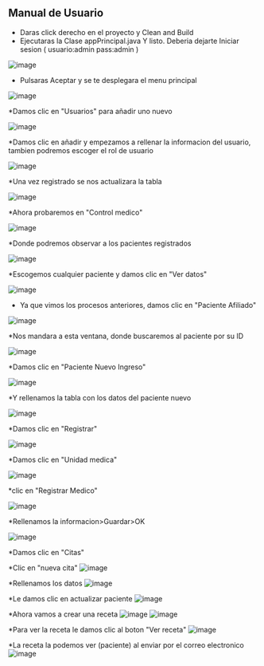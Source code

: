 ## Manual de Usuario

* Daras click derecho en el proyecto y Clean and Build
* Ejecutaras la Clase appPrincipal.java Y listo. Deberia dejarte Iniciar sesion ( usuario:admin pass:admin )

![image](https://github.com/Betinsky/Proyecto-Final/assets/168485195/d49cc9ce-816d-48a0-b5c7-725946ccf453)

* Pulsaras Aceptar y se te desplegara el menu principal

![image](https://github.com/Betinsky/Proyecto-Final/assets/168485195/133f0259-0b56-483f-a72d-d95287ff5a2e)


*Damos clic en "Usuarios" para añadir uno nuevo

![image](https://github.com/Betinsky/Proyecto-Final/assets/126542373/60be8510-ed45-46ce-9f5c-ffda7c8963d8)

*Damos clic en añadir y empezamos a rellenar la informacion del usuario, tambien podremos escoger el rol de usuario

![image](https://github.com/Betinsky/Proyecto-Final/assets/126542373/9a1da080-9868-4580-bf41-e9102bd13ab9)

*Una vez registrado se nos actualizara la tabla

![image](https://github.com/Betinsky/Proyecto-Final/assets/126542373/3d9c74c2-95c1-4a5e-8a88-3e8841c94db9)

*Ahora probaremos en "Control medico"

![image](https://github.com/Betinsky/Proyecto-Final/assets/126542373/9b878ea5-174a-4ada-a526-51f65c1bfc1f)

*Donde podremos observar a los pacientes registrados

![image](https://github.com/Betinsky/Proyecto-Final/assets/126542373/07952e43-c3db-4077-9ff3-5596fa2baf99)

*Escogemos cualquier paciente y damos clic en "Ver datos"

![image](https://github.com/Betinsky/Proyecto-Final/assets/126542373/b8f80bcb-1677-4ec9-ad35-988051dea2c4)


* Ya que vimos los procesos anteriores, damos clic en "Paciente Afiliado"
 
![image](https://github.com/Betinsky/Proyecto-Final/assets/126542373/a26530fb-7c18-4939-850d-00d923b9b100)

*Nos mandara a esta ventana, donde buscaremos al paciente por su ID

![image](https://github.com/Betinsky/Proyecto-Final/assets/126542373/ac094ba5-b314-47a3-af88-22641563b735)

*Damos clic en "Paciente Nuevo Ingreso"

![image](https://github.com/Betinsky/Proyecto-Final/assets/126542373/3ec3d382-0232-44d0-a3ee-94370265cae3)

*Y rellenamos la tabla con los datos del paciente nuevo

![image](https://github.com/Betinsky/Proyecto-Final/assets/126542373/a9749904-7bd7-42f1-a5ae-9a76e2cb32c5)

*Damos clic en "Registrar"

![image](https://github.com/Betinsky/Proyecto-Final/assets/126542373/7a3f01f3-22a8-45b9-812d-d3fbbc809a6e)

*Damos clic en "Unidad medica"

![image](https://github.com/Betinsky/Proyecto-Final/assets/126542373/b261b30b-a995-4d04-83c2-400e45f4b8ab)

*clic en "Registrar Medico"

![image](https://github.com/Betinsky/Proyecto-Final/assets/126542373/a87c5de6-92d8-4b99-a13a-50d088248363)


*Rellenamos la informacion>Guardar>OK

![image](https://github.com/Betinsky/Proyecto-Final/assets/126542373/26787745-baa8-4e8f-8bde-79357205eb19)

*Damos clic en "Citas"


*Clic en "nueva cita"
![image](https://github.com/Betinsky/Proyecto-Final/assets/126542373/505e26be-5c16-4752-97ec-5176e23acedc)

*Rellenamos los datos
![image](https://github.com/Betinsky/Proyecto-Final/assets/126542373/800bdfbf-d512-4678-b5f9-e3404c6d220b)

*Le damos clic en actualizar paciente
![image](https://github.com/Betinsky/Proyecto-Final/assets/126542373/fe7261a7-177b-49d0-9896-2711116870da)

*Ahora vamos a crear una receta
![image](https://github.com/Betinsky/Proyecto-Final/assets/126542373/d9b9a977-baa1-4100-a11d-8f57441e56e7)
![image](https://github.com/Betinsky/Proyecto-Final/assets/126542373/b1420d36-f9cf-43ae-8423-5829b21ab75d)

*Para ver la receta le damos clic al boton "Ver receta"
![image](https://github.com/Betinsky/Proyecto-Final/assets/126542373/8d6b88d4-ecbf-49cf-b866-9506af4f01de)

*La receta la podemos ver (paciente) al enviar por el correo electronico 
![image](https://github.com/Betinsky/Proyecto-Final/assets/126542373/ab832b96-a87a-446c-8e72-83be637dd041)




